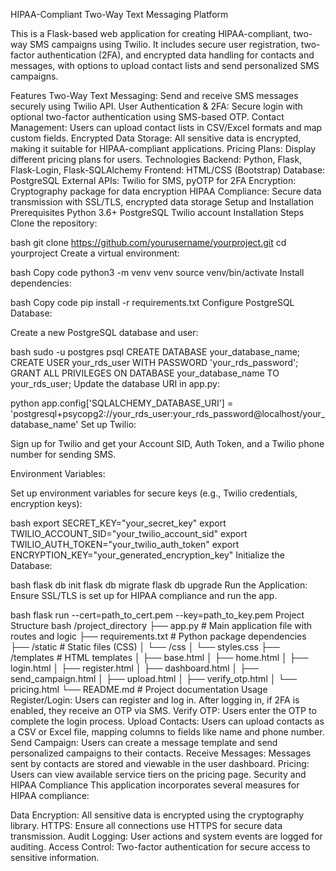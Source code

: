 HIPAA-Compliant Two-Way Text Messaging Platform

This is a Flask-based web application for creating HIPAA-compliant, two-way SMS campaigns using Twilio. It includes secure user registration, two-factor authentication (2FA), and encrypted data handling for contacts and messages, with options to upload contact lists and send personalized SMS campaigns.

Features
Two-Way Text Messaging: Send and receive SMS messages securely using Twilio API.
User Authentication & 2FA: Secure login with optional two-factor authentication using SMS-based OTP.
Contact Management: Users can upload contact lists in CSV/Excel formats and map custom fields.
Encrypted Data Storage: All sensitive data is encrypted, making it suitable for HIPAA-compliant applications.
Pricing Plans: Display different pricing plans for users.
Technologies
Backend: Python, Flask, Flask-Login, Flask-SQLAlchemy
Frontend: HTML/CSS (Bootstrap)
Database: PostgreSQL
External APIs: Twilio for SMS, pyOTP for 2FA
Encryption: Cryptography package for data encryption
HIPAA Compliance: Secure data transmission with SSL/TLS, encrypted data storage
Setup and Installation
Prerequisites
Python 3.6+
PostgreSQL
Twilio account
Installation Steps
Clone the repository:

bash
git clone https://github.com/yourusername/yourproject.git
cd yourproject
Create a virtual environment:

bash
Copy code
python3 -m venv venv
source venv/bin/activate
Install dependencies:

bash
Copy code
pip install -r requirements.txt
Configure PostgreSQL Database:

Create a new PostgreSQL database and user:

bash
sudo -u postgres psql
CREATE DATABASE your_database_name;
CREATE USER your_rds_user WITH PASSWORD 'your_rds_password';
GRANT ALL PRIVILEGES ON DATABASE your_database_name TO your_rds_user;
Update the database URI in app.py:

python
app.config['SQLALCHEMY_DATABASE_URI'] = 'postgresql+psycopg2://your_rds_user:your_rds_password@localhost/your_database_name'
Set up Twilio:

Sign up for Twilio and get your Account SID, Auth Token, and a Twilio phone number for sending SMS.

Environment Variables:

Set up environment variables for secure keys (e.g., Twilio credentials, encryption keys):

bash
export SECRET_KEY="your_secret_key"
export TWILIO_ACCOUNT_SID="your_twilio_account_sid"
export TWILIO_AUTH_TOKEN="your_twilio_auth_token"
export ENCRYPTION_KEY="your_generated_encryption_key"
Initialize the Database:

bash
flask db init
flask db migrate
flask db upgrade
Run the Application: Ensure SSL/TLS is set up for HIPAA compliance and run the app.

bash
flask run --cert=path_to_cert.pem --key=path_to_key.pem
Project Structure
bash
/project_directory
├── app.py               # Main application file with routes and logic
├── requirements.txt     # Python package dependencies
├── /static              # Static files (CSS)
│   └── /css
│       └── styles.css
├── /templates           # HTML templates
│   ├── base.html
│   ├── home.html
│   ├── login.html
│   ├── register.html
│   ├── dashboard.html
│   ├── send_campaign.html
│   ├── upload.html
│   ├── verify_otp.html
│   └── pricing.html
└── README.md            # Project documentation
Usage
Register/Login: Users can register and log in. After logging in, if 2FA is enabled, they receive an OTP via SMS.
Verify OTP: Users enter the OTP to complete the login process.
Upload Contacts: Users can upload contacts as a CSV or Excel file, mapping columns to fields like name and phone number.
Send Campaign: Users can create a message template and send personalized campaigns to their contacts.
Receive Messages: Messages sent by contacts are stored and viewable in the user dashboard.
Pricing: Users can view available service tiers on the pricing page.
Security and HIPAA Compliance
This application incorporates several measures for HIPAA compliance:

Data Encryption: All sensitive data is encrypted using the cryptography library.
HTTPS: Ensure all connections use HTTPS for secure data transmission.
Audit Logging: User actions and system events are logged for auditing.
Access Control: Two-factor authentication for secure access to sensitive information.
